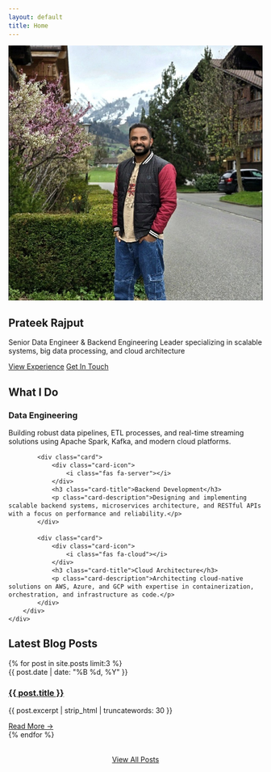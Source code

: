 ```yaml
---
layout: default
title: Home
---
```


<section class="hero">
    <div class="hero-container">
        <div class="hero-avatar">
            <img src="/assets/images/profile.jpg" 
                 alt="Prateek Rajput - Senior Data Engineer" 
                 class="hero-avatar-img"
                 onerror="this.onerror=null; this.src='https://github.com/prateek-217.png';">
            <i class="fas fa-user-circle" style="font-size: 150px; color: var(--primary-color); display: none;"></i>
        </div>
        <h1 class="hero-title">Prateek Rajput</h1>
        <p class="hero-subtitle">Senior Data Engineer & Backend Engineering Leader specializing in scalable systems, big data processing, and cloud architecture</p>
        <div class="hero-cta">
            <a href="/experience" class="btn btn-primary">View Experience</a>
            <a href="/contact" class="btn btn-outline">Get In Touch</a>
        </div>
    </div>
</section>

<section class="section">
    <div class="section-container">
        <h2 class="section-title">What I Do</h2>
        <div class="card-grid">
            <div class="card">
                <div class="card-icon">
                    <i class="fas fa-database"></i>
                </div>
                <h3 class="card-title">Data Engineering</h3>
                <p class="card-description">Building robust data pipelines, ETL processes, and real-time streaming solutions using Apache Spark, Kafka, and modern cloud platforms.</p>
            </div>
            
            <div class="card">
                <div class="card-icon">
                    <i class="fas fa-server"></i>
                </div>
                <h3 class="card-title">Backend Development</h3>
                <p class="card-description">Designing and implementing scalable backend systems, microservices architecture, and RESTful APIs with a focus on performance and reliability.</p>
            </div>
            
            <div class="card">
                <div class="card-icon">
                    <i class="fas fa-cloud"></i>
                </div>
                <h3 class="card-title">Cloud Architecture</h3>
                <p class="card-description">Architecting cloud-native solutions on AWS, Azure, and GCP with expertise in containerization, orchestration, and infrastructure as code.</p>
            </div>
        </div>
    </div>
</section>

<section class="section">
    <div class="section-container">
        <h2 class="section-title">Latest Blog Posts</h2>
        <div class="post-grid">
            {% for post in site.posts limit:3 %}
            <article class="post-card">
                <div class="post-content">
                    <div class="post-meta">{{ post.date | date: "%B %d, %Y" }}</div>
                    <h3 class="post-title">
                        <a href="{{ post.url | relative_url }}">{{ post.title }}</a>
                    </h3>
                    <p class="post-excerpt">{{ post.excerpt | strip_html | truncatewords: 30 }}</p>
                    <a href="{{ post.url | relative_url }}" class="read-more">Read More →</a>
                </div>
            </article>
            {% endfor %}
        </div>
        <div style="text-align: center; margin-top: 2rem;">
            <a href="/blog" class="btn btn-primary">View All Posts</a>
        </div>
    </div>
</section>